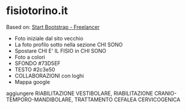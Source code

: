 # fisiotorino.it

Based on: [Start Bootstrap - Freelancer](https://startbootstrap.com/template-overviews/freelancer/)


- Foto iniziale dal sito vecchio
- La foto profilo sotto nella sezione CHI SONO
- Spostare CHI E' IL FISIO in CHI SONO
- Foto a colori
- SFONDO #73D5EF
- TESTO #2c3e50
- COLLABORAZIONI con loghi
- Mappa google

aggiungere RIABILITAZIONE VESTIBOLARE, RIABILITAZIONE CRANIO-TEMPORO-MANDIBOLARE, TRATTAMENTO CEFALEA CERVICOGENICA
